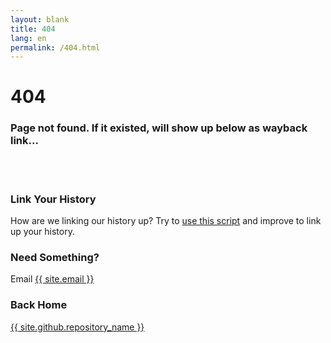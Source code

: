 ```yaml
---
layout: blank
title: 404
lang: en
permalink: /404.html
---
```

<h1>404</h1>
<h3>Page not found. If it existed, will show up below as wayback link...</h3>

<div id="wb404"></div>
<script src="https://archive.org/web/wb404.js"> </script>

<br /><br />
<h3>Link Your History</h3>
<p>How are we linking our history up? Try to <a href="https://github.com/rejon/wb404js">use this script</a> and improve to link up your history.</p>
<h3>Need Something?</h3>
<p>Email <a href="mailto:{{ site.email }}">{{ site.email }}</a></p>

<h3>Back Home</h3>
<p><a href="{{ site.github.url }}">{{ site.github.repository_name }}</a></p>
